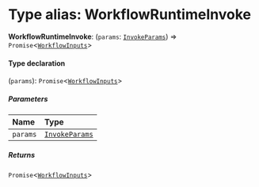 # Type alias: WorkflowRuntimeInvoke

**WorkflowRuntimeInvoke**: (`params`: [`InvokeParams`](/en/auto-docs/interface/interfaces/InvokeParams.md)) => `Promise`<[`WorkflowInputs`](/en/auto-docs/interface/types/WorkflowInputs.md)>

#### Type declaration

(`params`): `Promise`<[`WorkflowInputs`](/en/auto-docs/interface/types/WorkflowInputs.md)>

##### Parameters

| Name | Type |
| :------ | :------ |
| `params` | [`InvokeParams`](/en/auto-docs/interface/interfaces/InvokeParams.md) |

##### Returns

`Promise`<[`WorkflowInputs`](/en/auto-docs/interface/types/WorkflowInputs.md)>
